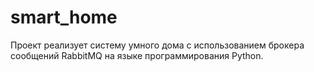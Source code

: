 # smart_home
Проект реализует систему умного дома с использованием брокера сообщений RabbitMQ на языке программирования Python.
